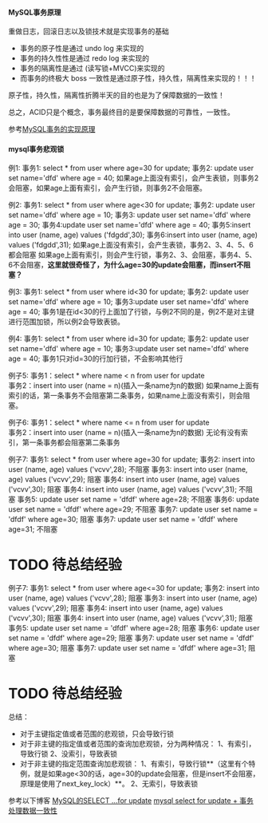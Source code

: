 #### MySQL事务原理

重做日志，回滚日志以及锁技术就是实现事务的基础

- 事务的原子性是通过 undo log 来实现的
- 事务的持久性性是通过 redo log 来实现的
- 事务的隔离性是通过 (读写锁+MVCC)来实现的
- 而事务的终极大 boss 一致性是通过原子性，持久性，隔离性来实现的！！！

原子性，持久性，隔离性折腾半天的目的也是为了保障数据的一致性！

总之，ACID只是个概念，事务最终目的是要保障数据的可靠性，一致性。

参考[MySQL事务的实现原理](https://mp.weixin.qq.com/s/79HhQsZRzzuskP5p5LNONA)

#### mysql事务悲观锁
例1: 
事务1: select * from user where age=30 for update; 
事务2: update user set name='dfd' where age = 40;
如果age上面没有索引，会产生表锁，则事务2会阻塞，如果age上面有索引，会产生行锁，则事务2不会阻塞。

例2: 
事务1: select * from user where age<30 for update; 
事务2: update user set name='dfd' where age = 10; 
事务3: update user set name='dfd' where age = 30; 
事务4:update user set name='dfd' where age = 40; 
事务5:insert into user (name, age) values ('fdgdd',30); 
事务6:insert into user (name, age) values ('fdgdd',31);
如果age上面没有索引，会产生表锁，事务2、3、4、5、6都会阻塞
如果age上面有索引，则会产生行锁，事务2、3、会阻塞，事务4、5、6不会阻塞，**这里就很奇怪了，为什么age=30的update会阻塞，而insert不阻塞？**

例3: 
事务1: select * from user where id<30 for update; 
事务2: update user set name='dfd' where age = 10; 
事务3:update user set name='dfd' where age = 40;
事务1是在id<30的行上面加了行锁，与例2不同的是，例2不是对主键进行范围加锁，所以例2会导致表锁。

例4: 
事务1: select * from user where id=30 for update; 
事务2: update user set name='dfd' where age = 10; 
事务3:update user set name='dfd' where age = 40;
事务1只对id=30的行加行锁，不会影响其他行

例子5: 
事务1：select * where name < n from user for update  
事务2：insert into user (name = n)(插入一条name为n的数据)
如果name上面有索引的话，第一条事务不会阻塞第二条事务，如果name上面没有索引，则会阻塞。

例子6: 
事务1：select * where name <= n from user for update  
事务2：insert into user (name = n)(插入一条name为n的数据)
无论有没有索引，第一条事务都会阻塞第二条事务

例子7:
事务1: select * from user where age=30 for update;
事务2: insert into user (name, age) values ('vcvv',28);  不阻塞
事务3: insert into user (name, age) values ('vcvv',29);  阻塞
事务4: insert into user (name, age) values ('vcvv',30);  阻塞
事务4: insert into user (name, age) values ('vcvv',31);  不阻塞
事务5: update user set name = 'dfdf' where age=28;       不阻塞
事务6: update user set name = 'dfdf' where age=29;       不阻塞
事务7: update user set name = 'dfdf' where age=30;       阻塞
事务7: update user set name = 'dfdf' where age=31;       不阻塞
# TODO 待总结经验

例子7:
事务1: select * from user where age<=30 for update;
事务2: insert into user (name, age) values ('vcvv',28);  阻塞
事务3: insert into user (name, age) values ('vcvv',29);  阻塞
事务4: insert into user (name, age) values ('vcvv',30);  阻塞
事务4: insert into user (name, age) values ('vcvv',31);  阻塞
事务5: update user set name = 'dfdf' where age=28;       阻塞
事务6: update user set name = 'dfdf' where age=29;       阻塞
事务7: update user set name = 'dfdf' where age=30;       阻塞
事务7: update user set name = 'dfdf' where age=31;       阻塞
# TODO 待总结经验



总结：
- 对于主键指定值或者范围的悲观锁，只会导致行锁
- 对于非主键的指定值或者范围的查询加悲观锁，分为两种情况：
  1、有索引，导致行锁
  2、没索引，导致表锁
- 对于非主键的指定范围查询加悲观锁：
  1、有索引，导致行锁**（这里有个特例，就是如果age<30的话，age=30的update会阻塞，但是insert不会阻塞，原理是使用了next_key_lock）**。
  2、无索引，导致表锁

参考以下博客
[MySQL的SELECT ...for update](https://www.cnblogs.com/wxgblogs/p/6849064.html)
[mysql select for update + 事务处理数据一致性](https://blog.csdn.net/leyangjun/article/details/88633588)
